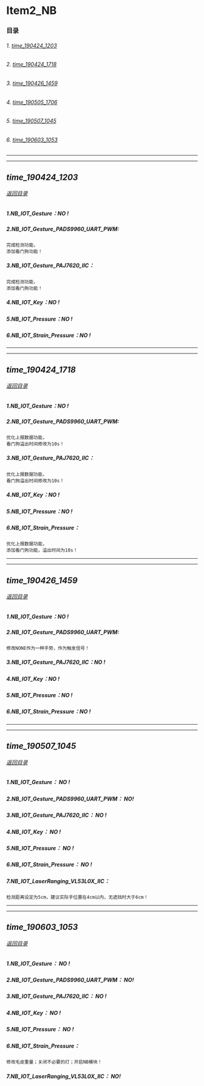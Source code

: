 # Item2_NB
### <span id="99">目录</span>
###### 1. [time_190424_1203](#1) 
###### 2. [time_190424_1718](#2) 
###### 3. [time_190426_1459](#3) 
###### 4. [time_190505_1706](#4) 
###### 5. [time_190507_1045](#5) 
###### 6. [time_190603_1053](#6) 
---
---

## <span id="1">*time_190424_1203*</span>
###### [返回目录](#99) 
##### 1.NB_IOT_Gesture：NO !
##### 2.NB_IOT_Gesture_PADS9960_UART_PWM:
    完成检测功能，
    添加看门狗功能！
##### 3.NB_IOT_Gesture_PAJ7620_IIC：
    完成检测功能，
    添加看门狗功能！
##### 4.NB_IOT_Key：NO !
##### 5.NB_IOT_Pressure：NO !
##### 6.NB_IOT_Strain_Pressure：NO !

---
---
## <span id="2">*time_190424_1718*</span>
###### [返回目录](#99) 
##### 1.NB_IOT_Gesture：NO !
##### 2.NB_IOT_Gesture_PADS9960_UART_PWM:
    优化上报数据功能，
    看门狗溢出时间修改为10s！
##### 3.NB_IOT_Gesture_PAJ7620_IIC：
    优化上报数据功能，
    看门狗溢出时间修改为10s！
##### 4.NB_IOT_Key：NO !
##### 5.NB_IOT_Pressure：NO !
##### 6.NB_IOT_Strain_Pressure：
    优化上报数据功能，
    添加看门狗功能，溢出时间为10s！

---
---
## <span id="3">*time_190426_1459*</span>
###### [返回目录](#99) 
##### 1.NB_IOT_Gesture：NO !
##### 2.NB_IOT_Gesture_PADS9960_UART_PWM:
    修改NONE作为一种手势，作为触发信号！
##### 3.NB_IOT_Gesture_PAJ7620_IIC：NO !
##### 4.NB_IOT_Key：NO !
##### 5.NB_IOT_Pressure：NO !
##### 6.NB_IOT_Strain_Pressure：NO !

---
---
## <span id="5">*time_190507_1045*</span>
###### [返回目录](#99) 
##### 1.NB_IOT_Gesture：    NO !
##### 2.NB_IOT_Gesture_PADS9960_UART_PWM：   NO!
##### 3.NB_IOT_Gesture_PAJ7620_IIC：    NO !
##### 4.NB_IOT_Key：    NO !
##### 5.NB_IOT_Pressure：   NO !
##### 6.NB_IOT_Strain_Pressure：    NO !
##### 7.NB_IOT_LaserRanging_VL53L0X_IIC：
    检测距离设定为5cm，建议实际手位置在4cm以内，无遮挡时大于6cm！

---
---
## <span id="6">*time_190603_1053*</span>
###### [返回目录](#99) 
##### 1.NB_IOT_Gesture：    NO !
##### 2.NB_IOT_Gesture_PADS9960_UART_PWM：   NO!
##### 3.NB_IOT_Gesture_PAJ7620_IIC：    NO !
##### 4.NB_IOT_Key：    NO !
##### 5.NB_IOT_Pressure：   NO !
##### 6.NB_IOT_Strain_Pressure：    
    修改毛皮重量；关闭不必要的灯；开启NB模块！
##### 7.NB_IOT_LaserRanging_VL53L0X_IIC：   NO!

